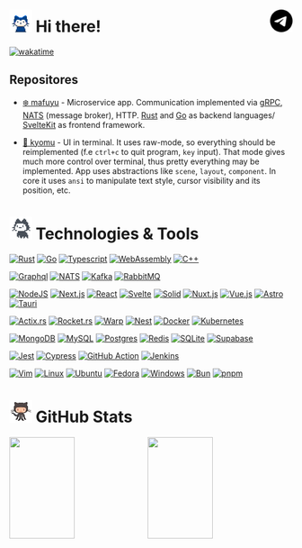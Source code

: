<h1>
  <img src="octocats/mona-whisper.gif" width="40" height="40">
  Hi there!

  <a href="https://t.me/dehwyy">
    <picture>
      <source width="40" align="right" media="(prefers-color-scheme: dark)" srcset="icons/telegram-light.svg">
      <img width="40" align="right" src="icons/telegram-dark.svg" />
    </picture>
  </a>

</h1>

[![wakatime](https://wakatime.com/badge/user/2b8e6936-ee8d-495f-a0dd-de90dd07ce4e.svg)](https://wakatime.com/@2b8e6936-ee8d-495f-a0dd-de90dd07ce4e)

<h2>Repositores</h2>

- [❄️ mafuyu](https://github.com/dehwyy/mafuyu) - Microservice app. Communication implemented via [gRPC](https://grpc.io/), [NATS](https://nats.io/) (message broker), HTTP. [Rust](https://www.rust-lang.org/) and [Go](https://go.dev/) as backend languages/ [SvelteKit](https://kit.svelte.dev/) as frontend framework.

- [🌌 kyomu](https://github.com/dehwyy/kyomu) - UI in terminal. It uses raw-mode, so everything should be reimplemented (f.e `ctrl+c` to quit program, `key` input). That mode gives much more control over terminal, thus pretty everything may be implemented. App uses abstractions like `scene`, `layout`, `component`. In core it uses `ansi` to manipulate text style, cursor visibility and its position, etc.

<h1><img src="octocats/mona-loading.gif" width="40" height="40"> Technologies & Tools</h1>

[![Rust](https://img.shields.io/badge/Rust-%23000000.svg?e&logo=rust&logoColor=white)](#)
[![Go](https://img.shields.io/badge/Go-%2300ADD8.svg?&logo=go&logoColor=white)](#)
[![Typescript](https://img.shields.io/badge/TypeScript-informational?style=flat-square&logo=typescript&logoColor=ffffff&color=007acc)](#)
[![WebAssembly](https://img.shields.io/badge/WebAssembly-654FF0?logo=webassembly&logoColor=fff)](#)
[![C++](https://img.shields.io/badge/C++-%2300599C.svg?logo=c%2B%2B&logoColor=white)](#)

[![Graphql](https://img.shields.io/badge/GrapQL-purple?logo=graphql&logoColor=fff)](#)
[![NATS](https://img.shields.io/badge/NATS-blue?logo=natsdotio&logoColor=fff)](#)
[![Kafka](https://img.shields.io/badge/Kafka-magenta?logo=apachekafka&logoColor=fff)](#)
[![RabbitMQ](https://img.shields.io/badge/RabbitMQ-green?logo=rabbitmq&logoColor=fff)](#)

[![NodeJS](https://img.shields.io/badge/Node.js-6DA55F?logo=node.js&logoColor=white)](#)
[![Next.js](https://img.shields.io/badge/Next.js-black?logo=next.js&logoColor=white)](#)
[![React](https://img.shields.io/badge/React-%2320232a.svg?logo=react&logoColor=%2361DAFB)](#)
[![Svelte](https://img.shields.io/badge/Svelte-%23f1413d.svg?logo=svelte&logoColor=white)](#)
[![Solid](https://img.shields.io/badge/Solid-2C4F7C?logo=solid&logoColor=fff)](#)
[![Nuxt.js](https://img.shields.io/badge/Nuxt.js-002E3B?logo=nuxtdotjs&logoColor=#00DC82)](#)
[![Vue.js](https://img.shields.io/badge/Vue.js-4FC08D?logo=vuedotjs&logoColor=fff)](#)
[![Astro](https://img.shields.io/badge/Astro-BC52EE?logo=astro&logoColor=fff)](#)
[![Tauri](https://img.shields.io/badge/Tauri-24C8D8?logo=tauri&logoColor=fff)](#)

[![Actix.rs](https://img.shields.io/badge/Actix.rs-red?logo=actix&logoColor=white)](#)
[![Rocket.rs](https://img.shields.io/badge/Rocket.rs-red?logo=rocket&logoColor=white)](#)
[![Warp](https://img.shields.io/badge/Warp.rs-blue?logo=warp&logoColor=white)](#)
[![Nest](https://img.shields.io/badge/Nest.js-%23E0234E.svg?logo=nestjs&logoColor=white)](#)
[![Docker](https://img.shields.io/badge/Docker-2496ED?logo=docker&logoColor=fff)](#)
[![Kubernetes](https://img.shields.io/badge/Kubernetes-326CE5?logo=kubernetes&logoColor=fff)](#)

[![MongoDB](https://img.shields.io/badge/MongoDB-%234ea94b.svg?logo=mongodb&logoColor=white)](#)
[![MySQL](https://img.shields.io/badge/MySQL-4479A1?logo=mysql&logoColor=fff)](#)
[![Postgres](https://img.shields.io/badge/Postgres-%23316192.svg?logo=postgresql&logoColor=white)](#)
[![Redis](https://img.shields.io/badge/Redis-%23DD0031.svg?logo=redis&logoColor=white)](#)
[![SQLite](https://img.shields.io/badge/SQLite-%2307405e.svg?logo=sqlite&logoColor=white)](#)
[![Supabase](https://img.shields.io/badge/Supabase-3FCF8E?logo=supabase&logoColor=fff)](#)

[![Jest](https://img.shields.io/badge/Jest-C21325?logo=jest&logoColor=fff)](#)
[![Cypress](https://img.shields.io/badge/Cypress-69D3A7?logo=cypress&logoColor=fff)](#)
[![GitHub Action](https://img.shields.io/badge/GitHub_Actions-2088FF?logo=github-actions&logoColor=white)](#)
[![Jenkins](https://img.shields.io/badge/Jenkins-D24939?logo=jenkins&logoColor=white)](#)

[![Vim](https://img.shields.io/badge/Vim-%2311AB00.svg?logo=vim&logoColor=white)](#)
[![Linux](https://img.shields.io/badge/Linux-FCC624?logo=linux&logoColor=black)](#)
[![Ubuntu](https://img.shields.io/badge/Ubuntu-E95420?logo=ubuntu&logoColor=white)](#)
[![Fedora](https://img.shields.io/badge/Fedora-51A2DA?logo=fedora&logoColor=fff)](#)
[![Windows](https://custom-icon-badges.demolab.com/badge/Windows-0078D6?logo=windows11&logoColor=white)](#)
[![Bun](https://img.shields.io/badge/Bun-000?logo=bun&logoColor=fff)](#)
[![pnpm](https://img.shields.io/badge/pnpm-F69220?logo=pnpm&logoColor=fff)](#)

<h1><img src="octocats/octocat-squid.gif" width="40" height="40"> GitHub Stats</h1>
<div>
   <img height="180em" width="48%" src="https://github-readme-stats.vercel.app/api?username=dehwyy&layout=compact&show_icons=true&theme=white&hide_border=true&icon_color=2a84ea&bg_color=00000000&text_color=2a84ea&hide=stars,prs,issues,contribs" />
  <img height="180em" width="48%" src="https://github-readme-stats.vercel.app/api/top-langs/?username=dehwyy&layout=compact&theme=white&hide_border=true&icon_color=2a84ea&bg_color=00000000&text_color=2a84ea&hide=html,css,scss,python,javascript&exclude_repo=mondai,suisei,improve-it,shakai,solidnest-playground,kioku" />
</div>
